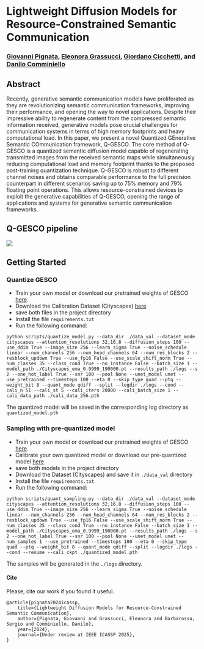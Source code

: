 # Lightweight Diffusion Models for Resource-Constrained Semantic Communication
### [Giovanni Pignata](https://github.com/zigarov), [Eleonora Grassucci](https://sites.google.com/uniroma1.it/eleonoragrassucci/home-page), [Giordano Cicchetti](), and [Danilo Comminiello](https://danilocomminiello.site.uniroma1.it/)

## Abstract
Recently, generative semantic communication models have proliferated as they are revolutionizing semantic communication frameworks, improving their performance, and opening the way to novel applications. Despite their impressive ability to regenerate content from the compressed semantic information received, generative models pose crucial challenges for communication systems in terms of high memory footprints and heavy computational load. In this paper, we present a novel Quantized GEnerative Semantic COmmunication framework, Q-GESCO. The core method of Q-GESCO is a quantized semantic diffusion model capable of regenerating transmitted images from the received semantic maps while simultaneously reducing computational load and memory footprint thanks to the proposed post-training quantization technique. Q-GESCO is robust to different channel noises and obtains comparable performance to the full precision counterpart in different scenarios saving up to 75\% memory and 79\% floating point operations. This allows resource-constrained devices to exploit the generative capabilities of Q-GESCO, opening the range of applications and systems for generative semantic communication frameworks.

## Q-GESCO pipeline
<img src="/figures/qgesco_pipeline.png">

## Getting Started

### Quantize GESCO
* Train your own model or download our pretrained weights of GESCO [here](https://drive.google.com/file/d/1lW8J4gcZ3SS9r-kpEBMrVUfbC6mNLUP4/view?usp=drive_link).
* Download the Calibration Dataset (Cityscapes) [here](https://drive.google.com/file/d/1Su6rQ_ExUnNAj7srACu8v-lqdccATB-4/view?usp=sharing)
* save both files in the project directory
* Install the file `requirements.txt`
* Run the following command:

```
python scripts/quantize_model.py --data_dir ./data_val --dataset_mode cityscapes --attention_resolutions 32,16,8 --diffusion_steps 100 --use_ddim True --image_size 256 --learn_sigma True --noise_schedule linear --num_channels 256 --num_head_channels 64 --num_res_blocks 2 --resblock_updown True --use_fp16 False --use_scale_shift_norm True --num_classes 35 --class_cond True --no_instance False --batch_size 1 --model_path ./Cityscapes_ema_0.9999_190000.pt --results_path ./logs --s 2 --one_hot_label True --snr 100 --pool None --unet_model unet --use_pretrained --timesteps 100 --eta 0 --skip_type quad --ptq --weight_bit 8 --quant_mode qdiff --split --logdir ./logs --cond --cali_n 51 --cali_st 5 --cali_iters 20000 --cali_batch_size 1 --cali_data_path ./cali_data_256.pth
```

The quantized model will be saved in the corresponding log directory as `quantized_model.pth`

### Sampling with pre-quantized model
* Train your own model or download our pretrained weights of GESCO [here](https://drive.google.com/file/d/1lW8J4gcZ3SS9r-kpEBMrVUfbC6mNLUP4/view?usp=drive_link).
* Calibrate your own quantized model or download our pre-quantized model [here](https://drive.google.com/drive/folders/1ehmFaOTggBmjCTYqcYpjTnNOTcErwS1Q)
* save both models in the project directory
* Download the Dataset (Cityscapes) and save it in `./data_val` directory
* Install the file `requirements.txt`
* Run the following command:
```
python scripts/quant_sampling.py --data_dir ./data_val --dataset_mode cityscapes --attention_resolutions 32,16,8 --diffusion_steps 100 --use_ddim True --image_size 256 --learn_sigma True --noise_schedule linear --num_channels 256 --num_head_channels 64 --num_res_blocks 2 --resblock_updown True --use_fp16 False --use_scale_shift_norm True --num_classes 35 --class_cond True --no_instance False --batch_size 1 --model_path ./Cityscapes_ema_0.9999_190000.pt --results_path ./logs --s 2 --one_hot_label True --snr 100 --pool None --unet_model unet --num_samples 1 --use_pretrained --timesteps 100 --eta 0 --skip_type quad --ptq --weight_bit 8 --quant_mode qdiff --split --logdir ./logs --cond --resume --cali_ckpt ./quantized_model.pth
```

The samples will be generated in the `./logs` directory.

#### Cite
Please, cite our work if you found it useful.

```
@article{pignata2024icassp,
    title={Lightweight Diffusion Models for Resource-Constrained Semantic Communication},
    author={Pignata, Giovanni and Grassucci, Eleonora and Barbarossa, Sergio and Comminiello, Danilo},
    year={2024},
    journal={Under review at IEEE ICASSP 2025},
}
```
